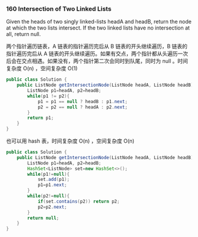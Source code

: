### 160 Intersection of Two Linked Lists

Given the heads of two singly linked-lists headA and headB, return the node at which the two lists intersect. If the two linked lists have no intersection at all, return null.

两个指针遍历链表，A 链表的指针遍历完后从 B 链表的开头继续遍历，B 链表的指针遍历完后从 A 链表的开头继续遍历。如果有交点，两个指针都从头遍历一次后会在交点相遇。如果没有，两个指针第二次会同时到队尾，同时为 null 。时间复杂度 O(n) ，空间复杂度 O(1)

```java
public class Solution {
    public ListNode getIntersectionNode(ListNode headA, ListNode headB) {
        ListNode p1=headA, p2=headB;
        while(p1 != p2){
            p1 = p1 == null ? headB : p1.next;
            p2 = p2 == null ? headA : p2.next;
        }
        return p1;
    }
}
```

也可以用 hash 表，时间复杂度 O(n) ，空间复杂度 O(n)

```java
public class Solution {
    public ListNode getIntersectionNode(ListNode headA, ListNode headB) {
        ListNode p1=headA, p2=headB;
        HashSet<ListNode> set=new HashSet<>();
        while(p1!=null){
            set.add(p1);
            p1=p1.next;
        }
        while(p2!=null){
            if(set.contains(p2)) return p2;
            p2=p2.next;
        }
        return null;
    }
}
```